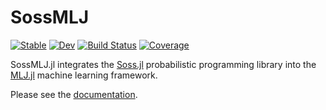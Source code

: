 # SossMLJ

[![Stable](https://img.shields.io/badge/docs-stable-blue.svg)](https://cscherrer.github.io/SossMLJ.jl/stable/)
[![Dev](https://img.shields.io/badge/docs-dev-blue.svg)](https://cscherrer.github.io/SossMLJ.jl/dev/)
[![Build Status](https://github.com/cscherrer/SossMLJ.jl/workflows/CI/badge.svg)](https://github.com/cscherrer/SossMLJ.jl/actions)
[![Coverage](https://codecov.io/gh/cscherrer/SossMLJ.jl/branch/master/graph/badge.svg)](https://codecov.io/gh/cscherrer/SossMLJ.jl)

SossMLJ.jl integrates the [Soss.jl](https://github.com/cscherrer/Soss.jl)
probabilistic programming library into the
[MLJ.jl](https://github.com/alan-turing-institute/MLJ.jl) machine learning
framework.

Please see the [documentation](https://cscherrer.github.io/SossMLJ.jl/stable/).
